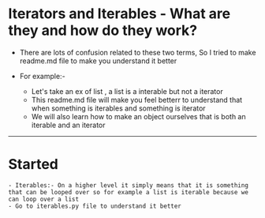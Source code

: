 # Iterators and Iterables - What are they and how do they work?

- There are lots of confusion related to these two terms, So I tried to make readme.md file to make you understand it better

- For example:-
  - Let's take an ex of list , a list is a interable but not a iterator
  - This readme.md file will make you feel betterr to understand that when something is iterables and something is iterator
  - We will also learn how to make an object ourselves that is both an iterable and an iterator

---

# Started

    - Iterables:- On a higher level it simply means that it is something that can be looped over so for example a list is iterable because we can loop over a list
    - Go to iterables.py file to understand it better
